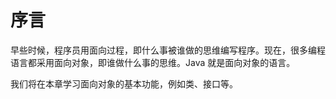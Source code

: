 # 序言

早些时候，程序员用面向过程，即什么事被谁做的思维编写程序。现在，很多编程语言都采用面向对象，即谁做什么事的思维。Java 就是面向对象的语言。

我们将在本章学习面向对象的基本功能，例如类、接口等。
